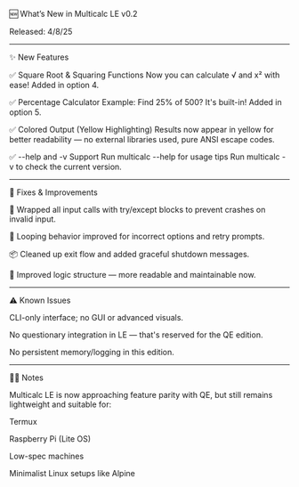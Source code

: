 🆕 What’s New in Multicalc LE v0.2

Released: 4/8/25


---

✨ New Features

✅ Square Root & Squaring Functions
Now you can calculate √ and x² with ease!
Added in option 4.

✅ Percentage Calculator
Example: Find 25% of 500? It's built-in!
Added in option 5.

✅ Colored Output (Yellow Highlighting)
Results now appear in yellow for better readability — no external libraries used, pure ANSI escape codes.

✅ --help and -v Support
Run multicalc --help for usage tips
Run multicalc -v to check the current version.



---

🐛 Fixes & Improvements

🔄 Wrapped all input calls with try/except blocks to prevent crashes on invalid input.

🔁 Looping behavior improved for incorrect options and retry prompts.

📦 Cleaned up exit flow and added graceful shutdown messages.

🧠 Improved logic structure — more readable and maintainable now.



---

⚠️ Known Issues

CLI-only interface; no GUI or advanced visuals.

No questionary integration in LE — that's reserved for the QE edition.

No persistent memory/logging in this edition.



---

🧑‍💻 Notes

Multicalc LE is now approaching feature parity with QE, but still remains lightweight and suitable for:

Termux

Raspberry Pi (Lite OS)

Low-spec machines

Minimalist Linux setups like Alpine
